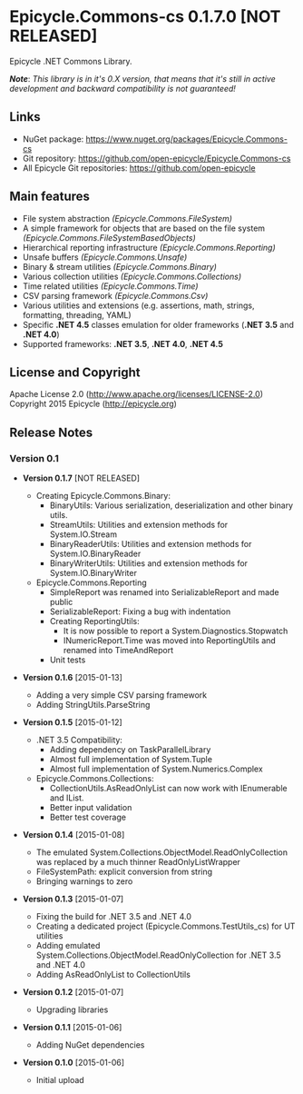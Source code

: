 # Epicycle.Commons-cs 0.1.7.0 [NOT RELEASED]
Epicycle .NET Commons Library.

***Note***: *This library is in it's 0.X version, that means that it's still in active development and backward compatibility is not guaranteed!*

## Links
* NuGet package: https://www.nuget.org/packages/Epicycle.Commons-cs
* Git repository: https://github.com/open-epicycle/Epicycle.Commons-cs
* All Epicycle Git repositories: https://github.com/open-epicycle

## Main features
* File system abstraction *(Epicycle.Commons.FileSystem)*
* A simple framework for objects that are based on the file system *(Epicycle.Commons.FileSystemBasedObjects)*
* Hierarchical reporting infrastructure *(Epicycle.Commons.Reporting)*
* Unsafe buffers *(Epicycle.Commons.Unsafe)*
* Binary & stream utilities *(Epicycle.Commons.Binary)*
* Various collection utilities *(Epicycle.Commons.Collections)*
* Time related utilities *(Epicycle.Commons.Time)*
* CSV parsing framework *(Epicycle.Commons.Csv)*
* Various utilities and extensions (e.g. assertions, math, strings, formatting, threading, YAML)
* Specific **.NET 4.5** classes emulation for older frameworks (**.NET 3.5** and **.NET 4.0**)
* Supported frameworks: **.NET 3.5**, **.NET 4.0**, **.NET 4.5**

## License and Copyright
Apache License 2.0 (http://www.apache.org/licenses/LICENSE-2.0)
Copyright 2015 Epicycle (http://epicycle.org)

## Release Notes
### Version 0.1 

* **Version 0.1.7** [NOT RELEASED]
  * Creating Epicycle.Commons.Binary:
    * BinaryUtils: Various serialization, deserialization and other binary utils.
    * StreamUtils: Utilities and extension methods for System.IO.Stream
    * BinaryReaderUtils: Utilities and extension methods for System.IO.BinaryReader
    * BinaryWriterUtils: Utilities and extension methods for System.IO.BinaryWriter
  * Epicycle.Commons.Reporting
    * SimpleReport was renamed into SerializableReport and made public
    * SerializableReport: Fixing a bug with indentation
	* Creating ReportingUtils:
	  * It is now possible to report a System.Diagnostics.Stopwatch
	  * INumericReport.Time was moved into ReportingUtils and renamed into TimeAndReport
	* Unit tests

* **Version 0.1.6** [2015-01-13]
  * Adding a very simple CSV parsing framework
  * Adding StringUtils.ParseString<T>

* **Version 0.1.5** [2015-01-12]
  * .NET 3.5 Compatibility:
    * Adding dependency on TaskParallelLibrary
    * Almost full implementation of System.Tuple
    * Almost full implementation of System.Numerics.Complex
  * Epicycle.Commons.Collections:
	* CollectionUtils.AsReadOnlyList can now work with IEnumerable and IList.
    * Better input validation
	* Better test coverage

* **Version 0.1.4** [2015-01-08]
  * The emulated System.Collections.ObjectModel.ReadOnlyCollection was replaced by a much thinner ReadOnlyListWrapper
  * FileSystemPath: explicit conversion from string
  * Bringing warnings to zero

* **Version 0.1.3** [2015-01-07]
  * Fixing the build for .NET 3.5 and .NET 4.0
  * Creating a dedicated project (Epicycle.Commons.TestUtils_cs) for UT utilities
  * Adding emulated System.Collections.ObjectModel.ReadOnlyCollection for .NET 3.5 and .NET 4.0
  * Adding AsReadOnlyList to CollectionUtils

* **Version 0.1.2** [2015-01-07]
  * Upgrading libraries

* **Version 0.1.1** [2015-01-06]
  * Adding NuGet dependencies

* **Version 0.1.0** [2015-01-06]
  * Initial upload
